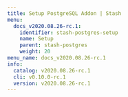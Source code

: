```yaml
---
title: Setup PostgreSQL Addon | Stash
menu:
  docs_v2020.08.26-rc.1:
    identifier: stash-postgres-setup
    name: Setup
    parent: stash-postgres
    weight: 20
menu_name: docs_v2020.08.26-rc.1
info:
  catalog: v2020.08.26-rc.1
  cli: v0.10.0-rc.1
  version: v2020.08.26-rc.1
---
```


